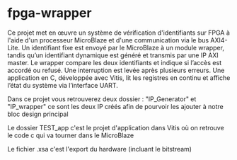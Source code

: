 # fpga-wrapper
Ce projet met en œuvre un système de vérification d'identifiants sur FPGA à l'aide d'un processeur MicroBlaze et d'une communication via le bus AXI4-Lite. Un identifiant fixe est envoyé par le MicroBlaze à un module wrapper, tandis qu’un identifiant dynamique est généré et transmis par une IP AXI master. Le wrapper compare les deux identifiants et indique si l’accès est accordé ou refusé. Une interruption est levée après plusieurs erreurs. Une application en C, développée avec Vitis, lit les registres en continu et affiche l’état du système via l’interface UART.

Dans ce projet vous retrouverez deux dossier : "IP_Generator" et "IP_wrapper" ce sont les deux IP créés afin de pourvoir les ajouter à notre bloc design principal

Le dossier TEST_app c'est le projet d'application dans Vitis où on retrouve le code c qui va tourner dans le MicroBlaze

Le fichier .xsa c'est l'export du hardware (incluant le bitstream)
